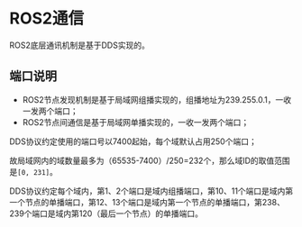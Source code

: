 # ROS2通信



ROS2底层通讯机制是基于DDS实现的。



## 端口说明

- ROS2节点发现机制是基于局域网组播实现的，组播地址为239.255.0.1，一收一发两个端口；
- ROS2节点间通信是基于局域网单播实现的，一收一发两个端口；



DDS协议约定使用的端口号以7400起始，每个域默认占用250个端口；

故局域网内的域数量最多为（65535-7400）/250=232个，那么域ID的取值范围是`[0, 231]`。

DDS协议约定每个域内，第1、2个端口是域内组播端口，第10、11个端口是域内第一个节点的单播端口，第12、13个端口是域内第一个节点的单播端口，第238、239个端口是域内第120（最后一个节点）的单播端口。

